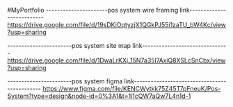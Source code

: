#MyPortfolio
 ----------------------pos system wire framing link--------------------------
https://drive.google.com/file/d/19sDKiOqtyzjX1QGkPJ55i1zaTU_bW4Kc/view?usp=sharing



-----------------------pos system site map link-------------------------------
https://drive.google.com/file/d/1DwaLrKXj_15N7a35l7AxiQ8XSLcSnCbx/view?usp=sharing



-----------------------pos system figma link---------------------------------------------
https://www.figma.com/file/KENCWytkk75Z45T7pFneuK/Pos-System?type=design&node-id=0%3A1&t=1l1cQW7aQw7L4n1d-1
